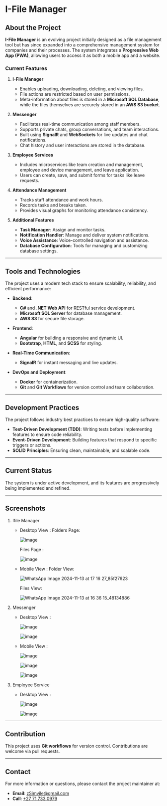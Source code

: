 # I-File Manager

## About the Project

**I-File Manager** is an evolving project initially designed as a file management tool but has since expanded into a comprehensive management system for companies and their processes. The system integrates a **Progressive Web App (PWA)**, allowing users to access it as both a mobile app and a website.

### Current Features

1. **I-File Manager**  
   - Enables uploading, downloading, deleting, and viewing files.  
   - File actions are restricted based on user permissions.  
   - Meta-information about files is stored in a **Microsoft SQL Database**, while the files themselves are securely stored in an **AWS S3 bucket**.

2. **Messenger**  
   - Facilitates real-time communication among staff members.  
   - Supports private chats, group conversations, and team interactions.  
   - Built using **SignalR** and **WebSockets** for live updates and chat notifications.  
   - Chat history and user interactions are stored in the database.

3. **Employee Services**  
   - Includes microservices like team creation and management, employee and device management, and leave application.  
   - Users can create, save, and submit forms for tasks like leave requests.  

4. **Attendance Management**  
   - Tracks staff attendance and work hours.  
   - Records tasks and breaks taken.  
   - Provides visual graphs for monitoring attendance consistency.  

5. **Additional Features**  
   - **Task Manager**: Assign and monitor tasks.  
   - **Notification Handler**: Manage and deliver system notifications.  
   - **Voice Assistance**: Voice-controlled navigation and assistance.  
   - **Database Configuration**: Tools for managing and customizing database settings.

---

## Tools and Technologies

The project uses a modern tech stack to ensure scalability, reliability, and efficient performance:

- **Backend**:  
  - **C#** and **.NET Web API** for RESTful service development.  
  - **Microsoft SQL Server** for database management.  
  - **AWS S3** for secure file storage.  

- **Frontend**:  
  - **Angular** for building a responsive and dynamic UI.  
  - **Bootstrap**, **HTML**, and **SCSS** for styling.  

- **Real-Time Communication**:  
  - **SignalR** for instant messaging and live updates.  

- **DevOps and Deployment**:  
  - **Docker** for containerization.  
  - **Git** and **Git Workflows** for version control and team collaboration.

---

## Development Practices

The project follows industry best practices to ensure high-quality software:

- **Test-Driven Development (TDD)**: Writing tests before implementing features to ensure code reliability.  
- **Event-Driven Development**: Building features that respond to specific triggers or actions.  
- **SOLID Principles**: Ensuring clean, maintainable, and scalable code.

---

## Current Status

The system is under active development, and its features are progressively being implemented and refined.

---

## Screenshots

1. Ifile Manager
   - Desktop View :
     Folders Page:
     
     ![image](https://github.com/user-attachments/assets/b9ad6051-292e-43e6-9be5-0ba4f65e96cf)
     
     Files Page :
     
     ![image](https://github.com/user-attachments/assets/3141e714-637d-496c-8659-a2270a4ddc4a)

   - Mobile View :
     Folder View:
     
     ![WhatsApp Image 2024-11-13 at 17 16 27_85f27623](https://github.com/user-attachments/assets/45b41d2e-5df8-46ab-bee4-800efcf006bd)
     
     Files View:
     
     ![WhatsApp Image 2024-11-13 at 16 36 15_48134886](https://github.com/user-attachments/assets/0f6e32f6-2ba7-4142-ada4-62b78c2b8535)

2. Messenger
   - Desktop View :
     
     ![image](https://github.com/user-attachments/assets/0474ea61-f380-44a9-af27-54c93aab1631)
     
     ![image](https://github.com/user-attachments/assets/a5e8dad8-0674-4f65-a1e0-c16288a5fe79)

   - Mobile View :
     
     ![image](https://github.com/user-attachments/assets/6ef2b6c4-c9b7-40f6-9f9e-65c1d4fa51cb)
     
     ![image](https://github.com/user-attachments/assets/5fe63bd5-de87-48cc-a52c-faedf01813e4)
     
     ![image](https://github.com/user-attachments/assets/bcc2dc49-5131-45c7-82f4-ad64c619f6d1)

3. Employee Service
   - Desktop View :
     
     ![image](https://github.com/user-attachments/assets/721de613-cf28-41f0-a4bf-188dbc0ad39a)
     
     ![image](https://github.com/user-attachments/assets/691358fe-6213-441e-a64e-8ea11296ffeb)

---

## Contribution

This project uses **Git workflows** for version control. Contributions are welcome via pull requests.  

---

## Contact

For more information or questions, please contact the project maintainer at:  
- **Email**: [zSimvile@gmail.com](mailto:zSimvile@gmail.com)
- **Call**: [+27 71 733 0979](tel:+27717330979)
